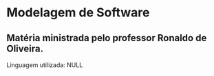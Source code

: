 # Modelagem de Software

## Matéria ministrada pelo professor Ronaldo de Oliveira.

Linguagem utilizada: NULL
